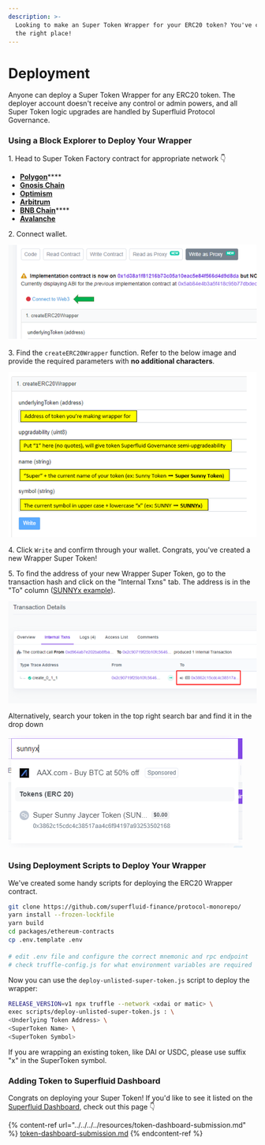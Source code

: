 ```yaml
---
description: >-
  Looking to make an Super Token Wrapper for your ERC20 token? You've come to
  the right place!
---
```


# Deployment

Anyone can deploy a Super Token Wrapper for any ERC20 token. The deployer account doesn't receive any control or admin powers, and all Super Token logic upgrades are handled by Superfluid Protocol Governance.

### Using a Block Explorer to Deploy Your Wrapper

1\. Head to Super Token Factory contract for appropriate network 👇

* [**Polygon**](https://polygonscan.com/address/0x2C90719f25B10Fc5646c82DA3240C76Fa5BcCF34#writeProxyContract)****
* [**Gnosis Chain**](https://blockscout.com/xdai/mainnet/address/0x23410e2659380784498509698ed70E414D384880/write-contract)
* [**Optimism**](https://optimistic.etherscan.io/address/0x8276469a443d5c6b7146bed45e2abcad3b6adad9#writeProxyContract)
* [**Arbitrum**](https://arbiscan.io/address/0x1C21Ead77fd45C84a4c916Db7A6635D0C6FF09D6)
* [**BNB Chain**](https://www.bscscan.com/address/0x8bde47397301f0cd31b9000032fd517a39c946eb#writeProxyContract)****
* ****[**Avalanche**](https://snowtrace.io/address/0x464AADdBB2B80f3Cb666522EB7381bE610F638b4#writeProxyContract)****

2\. Connect wallet.

![](<../../../../.gitbook/assets/image (68).png>)

3\. Find the `createERC20Wrapper` function. Refer to the below image and provide the required parameters with **no additional characters**.

![](<../../../../.gitbook/assets/image (71).png>)

4\. Click `Write` and confirm through your wallet. Congrats, you've created a new Wrapper Super Token!

5\. To find the address of your new Wrapper Super Token, go to the transaction hash and click on the "Internal Txns" tab. The address is in the "To" column ([SUNNYx example](https://polygonscan.com/tx/0xd23df49ac21f5c92049ede689e835d5dcbbd3c9670428ce7dd22f391fd5f9564#internal)).

![](<../../../../.gitbook/assets/image (59).png>)

Alternatively, search your token in the top right search bar and find it in the drop down

![](<../../../../.gitbook/assets/image (31).png>)

### Using Deployment Scripts to Deploy Your Wrapper

We've created some handy scripts for deploying the ERC20 Wrapper contract.

```bash
git clone https://github.com/superfluid-finance/protocol-monorepo/
yarn install --frozen-lockfile
yarn build
cd packages/ethereum-contracts
cp .env.template .env

# edit .env file and configure the correct mnemonic and rpc endpoint
# check truffle-config.js for what environment variables are required
```

Now you can use the `deploy-unlisted-super-token.js` script to deploy the wrapper:

```bash
RELEASE_VERSION=v1 npx truffle --network <xdai or matic> \
exec scripts/deploy-unlisted-super-token.js : \
<Underlying Token Address> \
<SuperToken Name> \
<SuperToken Symbol>
```

If you are wrapping an existing token, like DAI or USDC, please use suffix "x" in the SuperToken symbol.

### Adding Token to Superfluid Dashboard

Congrats on deploying your Super Token! If you'd like to see it listed on the [Superfluid Dashboard](https://app.superfluid.finance/), check out this page 👇

{% content-ref url="../../../../resources/token-dashboard-submission.md" %}
[token-dashboard-submission.md](../../../../resources/token-dashboard-submission.md)
{% endcontent-ref %}
